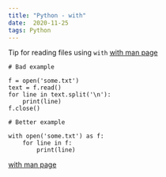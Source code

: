 ```yaml
---
title: "Python - with"
date:  2020-11-25
tags: Python
---
```



Tip for reading files using `with`
[with man page]()


```
# Bad example

f = open('some.txt')
text = f.read()
for line in text.split('\n'):
    print(line)
f.close()

# Better example

with open('some.txt') as f:
    for line in f:
        print(line)    
```  

[with man page]()
